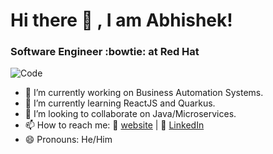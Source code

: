 # Hi there 👋 , I am Abhishek!
### Software Engineer :bowtie: at Red Hat

![Code](https://images.unsplash.com/photo-1590349238152-c5251d8adf27?ixlib=rb-1.2.1&ixid=eyJhcHBfaWQiOjEyMDd9&auto=format&fit=crop&w=600&q=80)
<!--
**akumar074/akumar074** is a ✨ _special_ ✨ repository because its `README.md` (this file) appears on your GitHub profile.
Here are some ideas to get you started:
-->

- 🔭 I’m currently working on Business Automation Systems.
- 🌱 I’m currently learning ReactJS and Quarkus.
- 👯 I’m looking to collaborate on Java/Microservices.<!-- - 🤔 I’m looking for help with Design. -->
- 📫 How to reach me: :link: [website](https://akumar074.github.io/) | :link: [LinkedIn](https://www.linkedin.com/in/abhishek-gill/)
- 😄 Pronouns: He/Him
